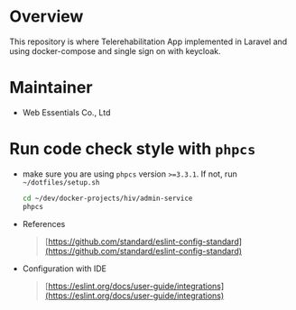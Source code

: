 # Overview

This repository is where Telerehabilitation App implemented in Laravel and using docker-compose and single sign on with keycloak.

# Maintainer

* Web Essentials Co., Ltd

# Run code check style with `phpcs`

* make sure you are using `phpcs` version `>=3.3.1`. If not, run `~/dotfiles/setup.sh`

    ```bash
    cd ~/dev/docker-projects/hiv/admin-service
    phpcs
    ```

* References

    > [https://github.com/standard/eslint-config-standard](https://github.com/standard/eslint-config-standard)

* Configuration with IDE

    > [https://eslint.org/docs/user-guide/integrations](https://eslint.org/docs/user-guide/integrations)
